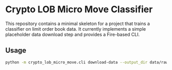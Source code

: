 # Crypto LOB Micro Move Classifier

This repository contains a minimal skeleton for a project that trains a
classifier on limit order book data. It currently implements a simple
placeholder data download step and provides a Fire-based CLI.

## Usage

```bash
python -m crypto_lob_micro_move.cli download-data --output_dir data/raw
```
